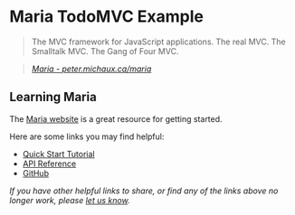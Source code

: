 # Maria TodoMVC Example

> The MVC framework for JavaScript applications. The real MVC. The Smalltalk MVC. The Gang of Four MVC.

> _[Maria - peter.michaux.ca/maria](http://peter.michaux.ca/maria)_


## Learning Maria

The [Maria website](http://peter.michaux.ca/maria) is a great resource for getting started.

Here are some links you may find helpful:

* [Quick Start Tutorial](http://peter.michaux.ca/maria/quick-start-tutorial-for-the-impatient.html)
* [API Reference](http://peter.michaux.ca/maria/api/maria.html)
* [GitHub](https://github.com/petermichaux/maria)

_If you have other helpful links to share, or find any of the links above no longer work, please [let us know](https://github.com/addyosmani/todomvc/issues)._
